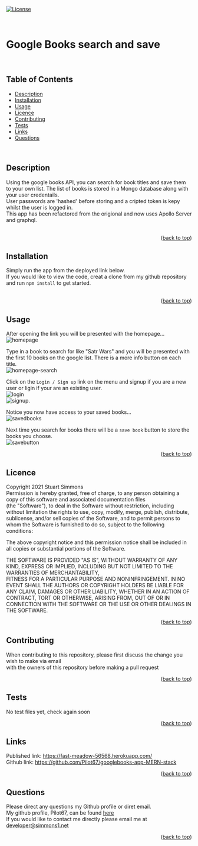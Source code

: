 <div id="top"></div>  

[![License](https://img.shields.io/badge/Licence-MIT-brightgreen?style=plastic)](#licence)  
  
<br>

# Google Books search and save  
<br>

## Table of Contents
  
  * [Description](#description)
  * [Installation](#installation)
  * [Usage](#usage)
  * [Licence](#licence)
  * [Contributing](#contributing)
  * [Tests](#tests)
  * [Links](#links)
  * [Questions](#questions)
  
<br>

## Description  
Using the google books API, you can search for book titles and save them to your own list. The list of books is stored in a Mongo database along with your user credentails.  
User passwords are 'hashed' before storing and a cripted token is kepy whilst the user is logged in.  
This app has been refactored from the origional and now uses Apollo Server and graphql.  
<br>
<p align="right">(<a href="#top">back to top</a>)</p>
  
  
## Installation  
Simply run the app from the deployed link below.  
If you would like to view the code, creat a clone from my github repository and run `npm install` to get started.  
<br>
<p align="right">(<a href="#top">back to top</a>)</p>
  
## Usage
After opening the link you will be presented with the homepage...  
![homepage](https://user-images.githubusercontent.com/86697483/150623246-1209723f-eb67-4648-a435-f47abb47b4e3.png)  
  
Type in a book to search for like "Satr Wars" and you will be presented with the first 10 books on the google list. There is a more info button on each title.  
![homepage-search](https://user-images.githubusercontent.com/86697483/150623282-e2a001b5-7917-4c84-aede-1ec39620da25.png)  
  
Click on the `Login / Sign up` link on the menu and signup if you are a new user or ligin if your are an existing user.  
![login](https://user-images.githubusercontent.com/86697483/150623317-73e4bb78-8158-4b12-88aa-8ffe341ba251.png)  
![signup](https://user-images.githubusercontent.com/86697483/150623324-a627142c-f3b8-4e03-b9b1-0f7c54ca548e.png). 

Notice you now have access to your saved books...  
![savedbooks](https://user-images.githubusercontent.com/86697483/150623338-4e41e68b-eb3c-405d-9234-e8444ddc8100.png)  
  
Next time you search for books there will be a `save book` button to store the books you choose.  
![savebutton](https://user-images.githubusercontent.com/86697483/150623360-b4f352dd-5c5e-4fd6-989d-dd9dba350dd8.png)  
<p align="right">(<a href="#top">back to top</a>)</p>
  
## Licence
Copyright 2021 Stuart Simmons  
Permission is hereby granted, free of charge, to any person obtaining a copy of this software and associated documentation files  
(the "Software"), to deal in the Software without restriction, including without limitation the rights to use, copy, modify, merge, publish, distribute, sublicense, and/or sell copies of the Software, and to permit persons to whom the Software is furnished to do so, subject to the following conditions:  
    
The above copyright notice and this permission notice shall be included in all copies or substantial portions of the Software.  
    
THE SOFTWARE IS PROVIDED "AS IS", WITHOUT WARRANTY OF ANY KIND, EXPRESS OR IMPLIED, INCLUDING BUT NOT LIMITED TO THE WARRANTIES OF MERCHANTABILITY,  
FITNESS FOR A PARTICULAR PURPOSE AND NONINFRINGEMENT. IN NO EVENT SHALL THE AUTHORS OR COPYRIGHT HOLDERS BE LIABLE FOR ANY CLAIM, DAMAGES OR OTHER LIABILITY, WHETHER IN AN ACTION OF CONTRACT, TORT OR OTHERWISE, ARISING FROM, OUT OF OR IN CONNECTION WITH THE SOFTWARE OR THE USE OR OTHER DEALINGS IN THE SOFTWARE.
<p align="right">(<a href="#top">back to top</a>)</p>
  
## Contributing
When contributing to this repository, please first discuss the change you wish to make via email  
  with the owners of this repository before making a pull request<br>
<p align="right">(<a href="#top">back to top</a>)</p>
  
## Tests
No test files yet, check again soon<br>
<p align="right">(<a href="#top">back to top</a>)</p>
  
## Links
Published link: https://fast-meadow-56568.herokuapp.com/  
Github link: https://github.com/Pilot67/googlebooks-app-MERN-stack  
<p align="right">(<a href="#top">back to top</a>)</p>
  
## Questions
Please direct any questions my Github profile or diret email.  
My github profile, Pilot67, can be found [here](https://github.com/Pilot67)  
If you would like to contact me directly please email me at developer@simmons1.net  
<p align="right">(<a href="#top">back to top</a>)</p>  
